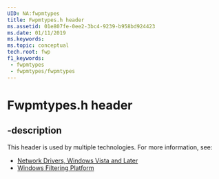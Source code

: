 ```yaml
---
UID: NA:fwpmtypes
title: Fwpmtypes.h header
ms.assetid: 01e807fe-0ee2-3bc4-9239-b958bd924423
ms.date: 01/11/2019
ms.keywords: 
ms.topic: conceptual
tech.root: fwp
f1_keywords:
 - fwpmtypes
 - fwpmtypes/fwpmtypes
---
```


# Fwpmtypes.h header


## -description

This header is used by multiple technologies. For more information, see:

- [Network Drivers, Windows Vista and Later](../_netvista/index.md)
- [Windows Filtering Platform](../_fwp/index.md)

